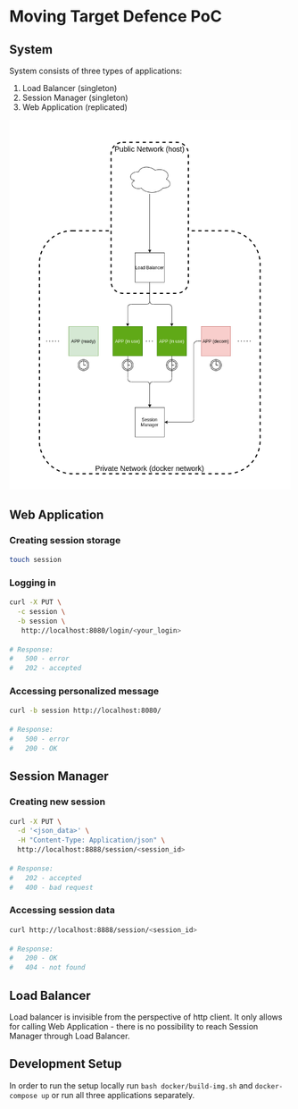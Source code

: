 # Moving Target Defence PoC

## System

System consists of three types of applications:

1. Load Balancer (singleton)
1. Session Manager (singleton)
1. Web Application (replicated)

![System Architecture](doc/system.png)

## Web Application

### Creating session storage

```bash
touch session
```

### Logging in

```bash
curl -X PUT \
  -c session \
  -b session \
   http://localhost:8080/login/<your_login>
   
# Response: 
#   500 - error 
#   202 - accepted
```

### Accessing personalized message

```bash
curl -b session http://localhost:8080/

# Response: 
#   500 - error 
#   200 - OK
```

## Session Manager

### Creating new session

```bash
curl -X PUT \
  -d '<json_data>' \
  -H "Content-Type: Application/json" \
  http://localhost:8888/session/<session_id>
  
# Response: 
#   202 - accepted
#   400 - bad request
```

### Accessing session data

```bash
curl http://localhost:8888/session/<session_id>

# Response: 
#   200 - OK
#   404 - not found
```

## Load Balancer

Load balancer is invisible from the perspective of http client.
It only allows for calling Web Application - there is no possibility to reach Session Manager through Load Balancer.

## Development Setup

In order to run the setup locally run `bash docker/build-img.sh` and `docker-compose up` or run all three applications separately.